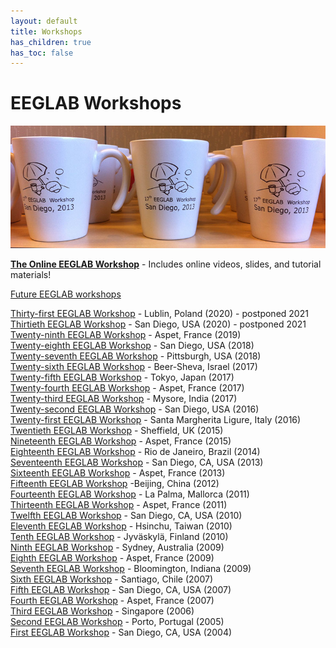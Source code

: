 ```yaml
---
layout: default
title: Workshops
has_children: true
has_toc: false
---
```

# EEGLAB Workshops

![Mugs from the 17th EEGLAB workshop](/assets/images/EEGLAB-mug-shot.png)

[<b>The Online EEGLAB Workshop</b>](/workshops/Online_EEGLAB_Workshop) - Includes online videos, slides, and tutorial materials!

[Future EEGLAB workshops](/workshops/Future_workshops)

[Thirty-first EEGLAB Workshop](/workshops/EEGLAB_2020_Lublin) - Lublin, Poland (2020) - postponed 2021  
[Thirtieth EEGLAB Workshop](http://eeglab2020.ucsd.edu) - San Diego, USA (2020) - postponed 2021  
[Twenty-ninth EEGLAB Workshop](/workshops/EEGLAB_2019_Aspet) - Aspet, France (2019)  
[Twenty-eighth EEGLAB Workshop](/workshops/EEGLAB_2018_at_UCSD) - San Diego, USA (2018)  
[Twenty-seventh EEGLAB Workshop](/workshops/EEGLAB_2018_Pittsburgh) - Pittsburgh, USA (2018)  
[Twenty-sixth EEGLAB Workshop](/workshops/EEGLAB_2017_Israel) - Beer-Sheva, Israel (2017)  
[Twenty-fifth EEGLAB Workshop](/workshops/EEGLAB_2017_Japan) - Tokyo, Japan (2017)  
[Twenty-fourth EEGLAB Workshop](/workshops/EEGLAB_2017_Aspet) - Aspet, France (2017)  
[Twenty-third EEGLAB Workshop](/workshops/EEGLAB_2017_Mysore) - Mysore, India (2017)  
[Twenty-second EEGLAB Workshop](/workshops/EEGLAB_2016_at_UCSD) - San Diego, USA (2016)   
[Twenty-first EEGLAB Workshop](/workshops/EEGLAB_2016_SML) - Santa Margherita Ligure, Italy (2016)  
[Twentieth EEGLAB Workshop](/workshops/EEGLAB_2015_Sheffield) - Sheffield, UK (2015)  
[Nineteenth EEGLAB Workshop](/workshops/EEGLAB_2015_Aspet) - Aspet, France (2015)  
[Eighteenth EEGLAB Workshop](/workshops/EEGLAB_2014_Rio) - Rio de Janeiro, Brazil (2014)  
[Seventeenth EEGLAB Workshop](/workshops/EEGLAB_2013_UCSD) - San Diego, CA, USA (2013)  
[Sixteenth EEGLAB Workshop](/workshops/EEGLAB_2013_Aspet) - Aspet, France (2013)  
[Fifteenth EEGLAB Workshop](/workshops/EEGLAB_2012_Beijing) -Beijing, China (2012)  
[Fourteenth EEGLAB Workshop](/workshops/EEGLAB_2011_Mallorca) - La Palma, Mallorca (2011)  
[Thirteenth EEGLAB Workshop](/workshops/EEGLAB_2011_Aspet) - Aspet, France (2011)  
[Twelfth EEGLAB Workshop](/workshops/EEGLAB_2010_SanDiego) - San Diego, CA, USA (2010)  
[Eleventh EEGLAB Workshop](/workshops/EEGLAB_2010_Taiwan) - Hsinchu, Taiwan (2010)  
[Tenth EEGLAB Workshop](/workshops/EEGLAB_2010_Finland) - Jyväskylä, Finland (2010)  
[Ninth EEGLAB Workshop](/workshops/EEGLAB_2009_Australia) - Sydney, Australia (2009)  
[Eighth EEGLAB Workshop](/workshops/EEGLAB_2009_Aspet) - Aspet, France (2009)  
[Seventh EEGLAB Workshop](/workshops/EEGLAB_2009_Bloomington) - Bloomington, Indiana (2009)  
[Sixth EEGLAB Workshop](http://sccn.ucsd.edu/eeglab/workshops07/workshop_chile2007) - Santiago, Chile (2007)  
[Fifth EEGLAB Workshop](http://sccn.ucsd.edu/eeglab/workshops07/workshop_ucsd07) - San Diego, CA, USA (2007)  
[Fourth EEGLAB Workshop](http://sccn.ucsd.edu/eeglab/workshops07/workshop_france07) - Aspet, France (2007)  
[Third EEGLAB Workshop](http://sccn.ucsd.edu/eeglab/workshop06/) - Singapore (2006)  
[Second EEGLAB Workshop](http://sccn.ucsd.edu/eeglab/workshop05/) - Porto, Portugal (2005)  
[First EEGLAB Workshop](http://sccn.ucsd.edu/eeglab/workshop04/) - San Diego, CA, USA (2004)  
